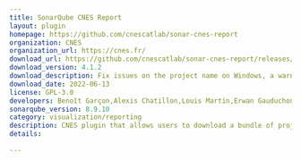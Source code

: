 ```yaml
---
title: SonarQube CNES Report
layout: plugin
homepage: https://github.com/cnescatlab/sonar-cnes-report
organization: CNES
organization_url: https://cnes.fr/
download_url: https://github.com/cnescatlab/sonar-cnes-report/releases/download/4.1.2/sonar-cnes-report-4.1.2.jar
download_version: 4.1.2
download_description: Fix issues on the project name on Windows, a warning in logs, Security Hotspots categories and missing information for external issues.
download_date: 2022-06-13
license: GPL-3.0
developers: Benoît Garçon,Alexis Chatillon,Louis Martin,Erwan Gauduchon
sonarqube_version: 8.9.10
category: visualization/reporting
description: CNES plugin that allows users to download a bundle of project reports in multiple formats.
details: 

---
```

